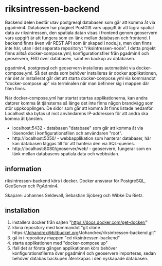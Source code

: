 # riksintressen-backend

Backend delen består utav postgresql databasen som går att komma åt via pgadmin4. Databasen har pluginet PostGIS vars uppgift är att lagra spatial data av riksintressen, den spatiala datan visas i frontend genom geoservern vars uppgift är att fungera som en länk mellan databasen och frontend. I backend finns även vår REST API som är skapad i node.js, men den finns inte här, utan i det separata repositoryt "riksintressen-node". I detta projekt finns alltså docker-compose.yml, konfigurationsfiler från pgadmin4 och geoservern, ERD över databasen, samt en backup av databasen.

pgadmin4, postgresql och geoservern installeras automatiskt via docker-compose.yml. Så det enda som behöver installeras är docker applikationen, när det är installerat går det att starta docker-compose.yml via kommandot "docker-compose up" via terminalen när man befinner sig i mappen där filen finns.

När docker-compose.yml har startat startas applikationerna, kan andra datorer komma åt tjänsterna så länge det inte finns någon brandvägg som stör uppkopplingen. De sidor som går att komma åt finns listade nedanför. Localhost ska bytas ut mot användarens IP-addressen för att andra ska komma åt tjänsten.
* localhost:5432 - databasen "database" som går att komma åt via lösenordet i konfigurationsfilen och användaren "root".
* http://localhost:5050/ - webbapplikation som hanterar databaser, här kan databasen läggas till för att hantera den via SQL-queries.
* http://localhost:8080/geoserver/web/ - geoservern, fungerar som en länk mellan databasens spatiala data och webbsidan.

## information

riksintressen-backend körs i docker. Docker ansvarar för PostgreSQL, GeoServer och PgAdmin4.

Skapare: Johannes Seldevall, Sebastian Sjöberg och Wibke Du Rietz.

## installation

1. installera docker från sajten "https://docs.docker.com/get-docker/"
2. klona repository med kommandot "git clone https://Johandrex@bitbucket.org/Johandrex/riksintressen-backend.git"
3. gå in i repository mappen "cd riksintressen-backend"
4. starta applikationen med "docker-compose up"
5. Ifall det är första gången applikationen körs behöver konfigurationsfilerna över pgadmin4 och geoservern importeras, sedan behöver databas backupen  återskapas i den nyskapade databasen.